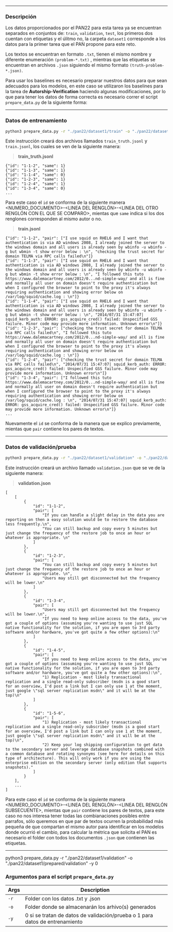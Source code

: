 ***
### Descripción

Los datos proporcionados por el PAN22 para esta tarea ya se encuentran separados en conjuntos de: `train`, `validation`, `test`, los primeros dos cuentan con etiquetas y el úlitmo no, la carpeta `dataset1` corresponde a los datos para la primer tarea que el PAN propone para este reto.

Los textos se encuentran en formato `.txt`, tienen el mismo nombre y diferente enumeración `(problem-*.txt)` , mientras que las etiquetas se encuentran en archivos `.json` siguiendo el mismo formato `(truth-problem-*.json)`.

Para usar los baselines es necesario preparar nuestros datos para que sean adecuados para los modelos, en este caso se utilizaron los baselines para la tarea de **Autorship-Verification** haciendo algunas modificaciones, por lo que para tener los datos de forma correcta es necesario correr el script `prepare_data.py` de la siguiente forma:

***
### Datos de entrenamiento
```sh
python3 prepare_data.py -r "./pan22/dataset1/train" -o "./pan22/dataset1/prepared/train" -y 1
```
Este instrucción creará dos archivos llamados `train_truth.jsonl` y `train.jsonl`, los cuales se ven de la siguiente manera:
> __train_truth.jsonl__
```
{"id": "1-1-2", "same": 1}
{"id": "1-1-3", "same": 1}
{"id": "1-1-4", "same": 0}
{"id": "1-2-3", "same": 1}
{"id": "1-2-4", "same": 1}
{"id": "1-3-4", "same": 0}
...
``` 
Para este caso el `id` se conforma de la siguiente manera <NUMERO_DOCUMENTO>-<LINEA DEL RENGLÓN>-<LINEA DEL OTRO RENGLÓN CON EL QUE SE COMPARO>, mientas que `same` indica si los dos renglones corresponden al mismo autor o no.

> __train.jsonl__
```
{"id": "1-1-2", "pair": ["I use squid on RHEL6 and I want that authentication is via AD windows 2008, I already joined the server to the windows domain and all users is already seen by wbinfo -u wbinfo -g but wbmin -t show error below : \n", "checking the trust secret for domain TELMA via RPC calls failed\n"]}
{"id": "1-1-3", "pair": ["I use squid on RHEL6 and I want that authentication is via AD windows 2008, I already joined the server to the windows domain and all users is already seen by wbinfo -u wbinfo -g but wbmin -t show error below : \n", "I followed this tuto https://www.dalemacartney.com/2012/0...nd-simple-way/ and all is fine and normally all user on domain doesn't require authentication but when I configured the browser to point to the proxy it's always requiring authentication and showing error below on /var/log/squid/cache.log : \n"]}
{"id": "1-1-4", "pair": ["I use squid on RHEL6 and I want that authentication is via AD windows 2008, I already joined the server to the windows domain and all users is already seen by wbinfo -u wbinfo -g but wbmin -t show error below : \n", "2014/07/31 15:47:07| squid_kerb_auth: ERROR: gss_acquire_cred() failed: Unspecified GSS failure. Minor code may provide more information. Unknown error\n"]}
{"id": "1-2-3", "pair": ["checking the trust secret for domain TELMA via RPC calls failed\n", "I followed this tuto https://www.dalemacartney.com/2012/0...nd-simple-way/ and all is fine and normally all user on domain doesn't require authentication but when I configured the browser to point to the proxy it's always requiring authentication and showing error below on /var/log/squid/cache.log : \n"]}
{"id": "1-2-4", "pair": ["checking the trust secret for domain TELMA via RPC calls failed\n", "2014/07/31 15:47:07| squid_kerb_auth: ERROR: gss_acquire_cred() failed: Unspecified GSS failure. Minor code may provide more information. Unknown error\n"]}
{"id": "1-3-4", "pair": ["I followed this tuto https://www.dalemacartney.com/2012/0...nd-simple-way/ and all is fine and normally all user on domain doesn't require authentication but when I configured the browser to point to the proxy it's always requiring authentication and showing error below on /var/log/squid/cache.log : \n", "2014/07/31 15:47:07| squid_kerb_auth: ERROR: gss_acquire_cred() failed: Unspecified GSS failure. Minor code may provide more information. Unknown error\n"]}
...
``` 

Nuevamente el `id` se conforma de la manera que se explico previamente, mientas que `pair` contiene los pares de textos.


***
### Datos de validación/prueba
```sh
python3 prepare_data.py -r "./pan22/dataset1/validation" -o "./pan22/dataset1/prepared/validation" -y 0
```
Este instrucción creará un archivo llamado `validation.json` que se ve de la siguiente manera:
> __validation.json__
```
[
    [
        {
            "id": "1-1-2",
            "pair": [
                "If you can handle a slight delay in the data you are reporting on then a easy solution would be to restore the database less frequently.\n",
                "You can still backup and copy every 5 minutes but just change the frequency of the restore job to once an hour or whatever is appropriate. \n"
            ]
        },
        {
            "id": "1-2-3",
            "pair": [
                "You can still backup and copy every 5 minutes but just change the frequency of the restore job to once an hour or whatever is appropriate. \n",
                "Users may still get disconnected but the frequency will be lower.\n"
            ]
        },
        {
            "id": "1-3-4",
            "pair": [
                "Users may still get disconnected but the frequency will be lower.\n",
                "If you need to keep online access to the data, you've got a couple of options (assuming you're wanting to use just SQL native functionality for the solution, if you are open to 3rd party software and/or hardware, you've got quite a few other options):\n"
            ]
        },
        {
            "id": "1-4-5",
            "pair": [
                "If you need to keep online access to the data, you've got a couple of options (assuming you're wanting to use just SQL native functionality for the solution, if you are open to 3rd party software and/or hardware, you've got quite a few other options):\n",
                "1) Replication - most likely transactional replication and a single read-only subscriber (msdn is a good start for an overview, I'd post a link but I can only use 1 at the moment, just google \"sql server replication msdn\" and it will be at the top)\n"
            ]
        },
        {
            "id": "1-5-6",
            "pair": [
                "1) Replication - most likely transactional replication and a single read-only subscriber (msdn is a good start for an overview, I'd post a link but I can only use 1 at the moment, just google \"sql server replication msdn\" and it will be at the top)\n",
                "2) Keep your log shipping configuration to get data to the secondary server and leverage database snapshots combined with a common database and rotating synonyms (see here for details on this type of architecture). This will only work if you are using the enterprise edition on the secondary server (only edition that supports snapshots)."
            ]
        }
    ],
    ...
]
``` 
Para este caso el `id` se conforma de la siguiente manera <NUMERO_DOCUMENTO>-<LINEA DEL RENGLÓN>-<LINEA DEL RENGLÓN SUBSECUENTE>, mientas que `pair` contiene los pares de textos, para este caso no nos interesa tener todas las combianaciones posibles entre parrafos, sólo queremos en que par de textos ocurren la probabilidad más pequeña de que compartan el mismo autor para identificar en los modelos donde ocurrió el cambio, para calcular la métrica que solicita el PAN es necesario el folder con todos los documentos `.json` que contienen las etiquetas.

***

python3 prepare_data.py -r "./pan22/dataset1/validation" -o "./pan22/dataset1/prepared/validation" -y 0

### Argumentos para el script `prepare_data.py`
| Args   | Description                                                                  |
|--------|------------------------------------------------------------------------------|
| `-r`   | Folder con los datos .txt y .json                                            |
| `-o`   | Folder donde se almacenarán los arhivo(s) generados                          |
| `-y`   | 0 si se tratan de datos de validación/prueba o 1 para datos de entrenamiento |

